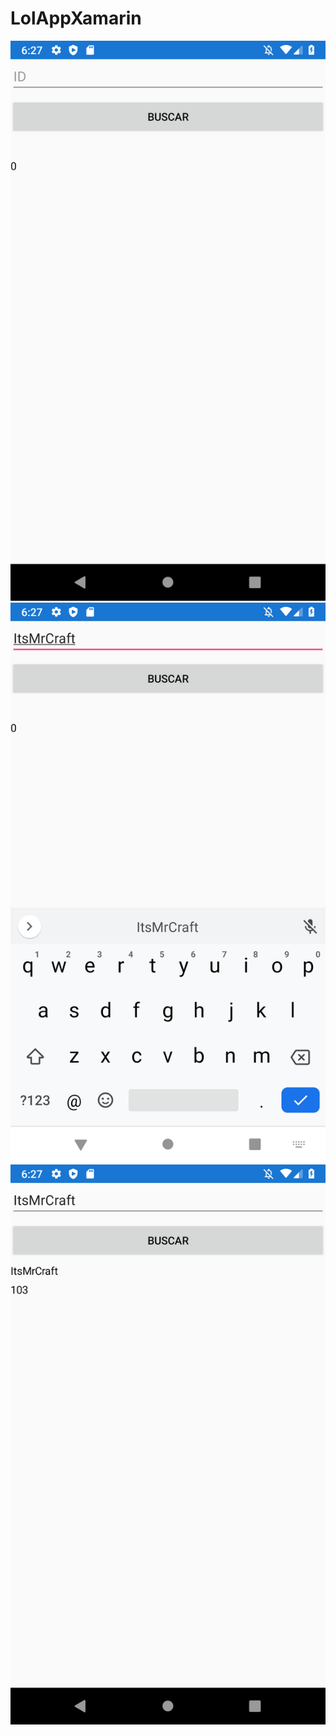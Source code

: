# LolAppXamarin
 ![Sc1](https://github.com/VladimirMatos/LolAppXamarin/blob/master/SC1.png)
 ![Sc2](https://github.com/VladimirMatos/LolAppXamarin/blob/master/SS2.png)
 ![Sc3](https://github.com/VladimirMatos/LolAppXamarin/blob/master/SS3.png)
